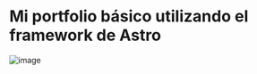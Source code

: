 # Mi portfolio básico utilizando el framework de Astro

![image](https://github.com/Markix1/My-Portfolio-with-Astro/assets/57867646/c7e560fa-2a3c-4fd0-8bdf-a84559eb2360)
